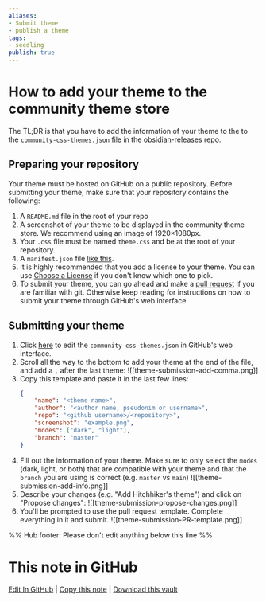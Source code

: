 ```yaml
---
aliases: 
- Submit theme
- publish a theme
tags:
- seedling
publish: true
---
```


# How to add your theme to the community theme store

The TL;DR is that you have to add the information of your theme to the to the [`community-css-themes.json` file](https://github.com/obsidianmd/obsidian-releases/blob/master/community-css-themes.json) in the [obsidian-releases](https://github.com/obsidianmd/obsidian-releases/) repo. 

## Preparing your repository

Your theme must be hosted on GitHub on a public repository. Before submitting your theme, make sure that your repository contains the following:
1. A `README.md` file in the root of your repo
2. A screenshot of your theme to be displayed in the community theme store. We recommend using an image of 1920×1080px.
3. Your `.css` file must be named `theme.css` and be at the root of your repository.
4. A `manifest.json` file [like this](https://github.com/obsidian-community/obsidian-theme-template/blob/main/manifest.json).
5. It is highly recommended that you add a license to your theme. You can use [Choose a License](https://choosealicense.com/) if you don't know which one to pick.
6. To submit your theme, you can go ahead and make a [pull request](https://docs.github.com/en/github/collaborating-with-pull-requests/proposing-changes-to-your-work-with-pull-requests/creating-a-pull-request-from-a-fork) if you are familiar with git. Otherwise keep reading for instructions on how to submit your theme through GitHub's web interface.

## Submitting your theme

1. Click [here](https://github.com/obsidianmd/obsidian-releases/edit/master/community-css-themes.json) to edit the `community-css-themes.json` in GitHub's web interface. 
2. Scroll all the way to the bottom to add your theme at the end of the file, and add a `,` after the last theme: 
	![[theme-submission-add-comma.png]]
3. Copy this template and paste it in the last few lines:
	```json
    {
        "name": "<theme name>",
        "author": "<author name, pseudonim or username>",
        "repo": "<github username>/<repository>",
        "screenshot": "example.png",
        "modes": ["dark", "light"],
		"branch": "master"
    }
	```
4. Fill out the information of your theme. Make sure to only select the `modes` (dark, light, or both) that are compatible with your theme and that the `branch` you are using is correct (e.g. `master` vs `main`)
	![[theme-submission-add-info.png]]
5.  Describe your changes (e.g. "Add Hitchhiker's theme") and click on "Propose changes":
	![[theme-submission-propose-changes.png]]
5. You'll be prompted to use the pull request template. Complete everything in it and submit.
	![[theme-submission-PR-template.png]]


%% Hub footer: Please don't edit anything below this line %%

# This note in GitHub

<span class="git-footer">[Edit In GitHub](https://github.dev/obsidian-community/obsidian-hub/blob/main/04%20-%20Guides%2C%20Workflows%2C%20%26%20Courses/Guides/How%20to%20add%20your%20theme%20to%20the%20community%20theme%20store.md "git-hub-edit-note") | [Copy this note](https://raw.githubusercontent.com/obsidian-community/obsidian-hub/main/04%20-%20Guides%2C%20Workflows%2C%20%26%20Courses/Guides/How%20to%20add%20your%20theme%20to%20the%20community%20theme%20store.md "git-hub-copy-note") | [Download this vault](https://github.com/obsidian-community/obsidian-hub/archive/refs/heads/main.zip "git-hub-download-vault") </span>
